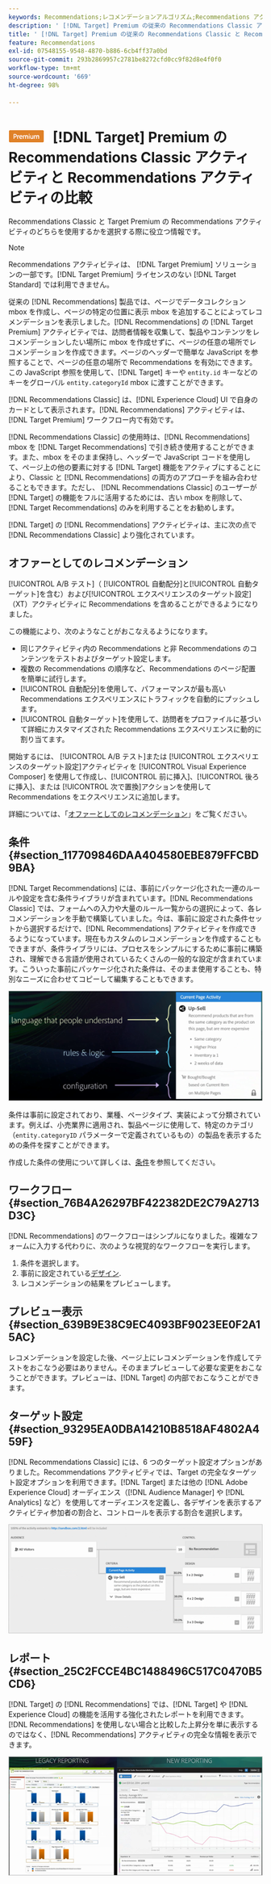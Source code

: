 ```yaml
---
keywords: Recommendations;レコメンデーションアルゴリズム;Recommendations アクティビティ;Recommendations Classic
description: ' [!DNL Target] Premium の従来の Recommendations Classic アクティビティと Recommendations アクティビティの違いを理解するのに役立つ情報を確認します。'
title: ' [!DNL Target] Premium の従来の Recommendations Classic と Recommendations の違い'
feature: Recommendations
exl-id: 07548155-9548-4870-b886-6cb4ff37a0bd
source-git-commit: 293b2869957c2781be8272cfd0cc9f82d8e4f0f0
workflow-type: tm+mt
source-wordcount: '669'
ht-degree: 98%

---
```


# ![PREMIUM](/help/main/assets/premium.png) [!DNL Target] Premium の Recommendations Classic アクティビティと Recommendations アクティビティの比較

Recommendations Classic と Target Premium の Recommendations アクティビティのどちらを使用するかを選択する際に役立つ情報です。

>[!NOTE]
>
>Recommendations アクティビティは、 [!DNL Target Premium] ソリューションの一部です。[!DNL Target Premium] ライセンスのない [!DNL Target Standard] では利用できません。

従来の [!DNL Recommendations] 製品では、ページでデータコレクション mbox を作成し、ページの特定の位置に表示 mbox を追加することによってレコメンデーションを表示しました。[!DNL Recommendations] の [!DNL Target Premium] アクティビティでは、訪問者情報を収集して、製品やコンテンツをレコメンデーションしたい場所に mbox を作成せずに、ページの任意の場所でレコメンデーションを作成できます。ページのヘッダーで簡単な JavaScript を参照することで、ページの任意の場所で Recommendations を有効にできます。この JavaScript 参照を使用して、[!DNL Target] キーや `entity.id` キーなどのキーをグローバル `entity.categoryId` mbox に渡すことができます。

[!DNL Recommendations Classic] は、[!DNL Experience Cloud] UI で自身のカードとして表示されます。[!DNL Recommendations] アクティビティは、[!DNL Target Premium] ワークフロー内で有効です。

[!DNL Recommendations Classic] の使用時は、[!DNL Recommendations] mbox を [!DNL Target Recommendations] で引き続き使用することができます。また、mbox をそのまま保持し、ヘッダーで JavaScript コードを使用して、ページ上の他の要素に対する [!DNL Target] 機能をアクティブにすることにより、Classic と [!DNL Recommendations] の両方のアプローチを組み合わせることもできます。ただし、 [!DNL Recommendations Classic] のユーザーが [!DNL Target] の機能をフルに活用するためには、古い mbox を削除して、[!DNL Target Recommendations] のみを利用することをお勧めします。

[!DNL Target] の [!DNL Recommendations] アクティビティは、主に次の点で [!DNL Recommendations Classic] より強化されています。

## オファーとしてのレコメンデーション 

[!UICONTROL A/B テスト]（ [!UICONTROL 自動配分]と[!UICONTROL 自動ターゲット]を含む）および[!UICONTROL エクスペリエンスのターゲット設定]（XT）アクティビティに Recommendations を含めることができるようになりました。

この機能により、次のようなことがおこなえるようになります。

* 同じアクティビティ内の Recommendations と非 Recommendations のコンテンツをテストおよびターゲット設定します。
* 複数の Recommendations の順序など、Recommendations のページ配置を簡単に試行します。
* [!UICONTROL 自動配分]を使用して、パフォーマンスが最も高い Recommendations エクスペリエンスにトラフィックを自動的にプッシュします。
* [!UICONTROL 自動ターゲット]を使用して、訪問者をプロファイルに基づいて詳細にカスタマイズされた Recommendations エクスペリエンスに動的に割り当てます。

開始するには、 [!UICONTROL A/B テスト]または [!UICONTROL エクスペリエンスのターゲット設定]アクティビティを [!UICONTROL Visual Experience Composer] を使用して作成し、[!UICONTROL 前に挿入]、[!UICONTROL 後ろに挿入]、または [!UICONTROL 次で置換]アクションを使用して Recommendations をエクスペリエンスに追加します。

詳細については、「[オファーとしてのレコメンデーション](/help/main/c-recommendations/recommendations-as-an-offer.md)」をご覧ください。

## 条件 {#section_117709846DAA404580EBE879FFCBD9BA}

[!DNL Target Recommendations] には、事前にパッケージ化された一連のルールや設定を含む条件ライブラリが含まれています。[!DNL Recommendations Classic] では、フォームへの入力や大量のルール一覧からの選択によって、各レコメンデーションを手動で構築していました。今は、事前に設定された条件セットから選択するだけで、[!DNL Recommendations] アクティビティを作成できるようになっています。現在もカスタムのレコメンデーションを作成することもできますが、条件ライブラリには、プロセスをシンプルにするために事前に構築され、理解できる言語が使用されているたくさんの一般的な設定が含まれています。こういった事前にパッケージ化された条件は、そのまま使用することも、特別なニーズに合わせてコピーして編集することもできます。

![overview_criteria 画像](assets/overview_criteria.png)

条件は事前に設定されており、業種、ページタイプ、実装によって分類されています。例えば、小売業界に適用され、製品ページに使用して、特定のカテゴリ（`entity.categoryID` パラメーターで定義されているもの）の製品を表示するための条件を探すことができます。

作成した条件の使用について詳しくは、[条件](/help/main/c-recommendations/c-algorithms/algorithms.md)を参照してください。

## ワークフロー {#section_76B4A26297BF422382DE2C79A2713D3C}

[!DNL Recommendations] のワークフローはシンプルになりました。複雑なフォームに入力する代わりに、次のような視覚的なワークフローを実行します。

1. 条件を選択します。
1. 事前に設定されている[デザイン](/help/main/c-recommendations/c-design-overview/create-design.md#task_CC5BD28C364742218C1ACAF0D45E0E14).
1. レコメンデーションの結果をプレビューします。

## プレビュー表示 {#section_639B9E38C9EC4093BF9023EE0F2A15AC}

レコメンデーションを設定した後、ページ上にレコメンデーションを作成してテストをおこなう必要はありません。そのままプレビューして必要な変更をおこなうことができます。プレビューは、[!DNL Target] の内部でおこなうことができます。

## ターゲット設定 {#section_93295EA0DBA14210B8518AF4802A459F}

[!DNL Recommendations Classic] には、6 つのターゲット設定オプションがありました。Recommendations アクティビティでは、Target の完全なターゲット設定オプションを利用できます。[!DNL Target] または他の [!DNL Adobe Experience Cloud] オーディエンス（[!DNL Audience Manager] や [!DNL Analytics] など）を使用してオーディエンスを定義し、各デザインを表示するアクティビティ参加者の割合と、コントロールを表示する割合を選択します。

![overview_targeting 画像](assets/overview_targeting.png)

## レポート {#section_25C2FCCE4BC1488496C517C0470B5CD6}

[!DNL Target] の [!DNL Recommendations] では、[!DNL Target] や [!DNL Experience Cloud] の機能を活用する強化されたレポートを利用できます。[!DNL Recommendations] を使用しない場合と比較した上昇分を単に表示するのではなく、[!DNL Recommendations] アクティビティの完全な情報を表示できます。

![overview_report image](assets/overview_report.png)
